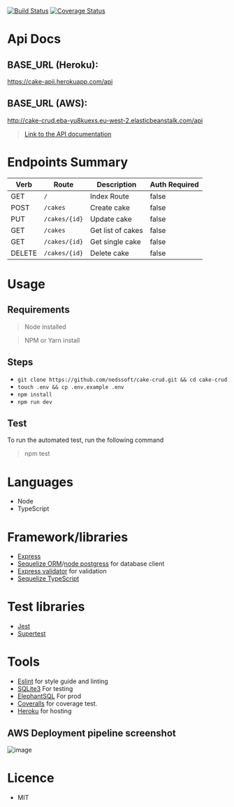 
[![Build Status](https://travis-ci.com/nedssoft/cake-crud.svg?branch=main)](https://travis-ci.com/nedssoft/cake-crud) [![Coverage Status](https://coveralls.io/repos/github/nedssoft/cake-crud/badge.svg?branch=main)](https://coveralls.io/github/nedssoft/cake-crud?branch=main)
# Api Docs

## BASE_URL  (Heroku): 

https://cake-apii.herokuapp.com/api

## BASE_URL (AWS): 

http://cake-crud.eba-yu8kuexs.eu-west-2.elasticbeanstalk.com/api


> [Link to the API documentation](https://documenter.getpostman.com/view/4448465/Tzm6ncKU)


# Endpoints Summary

| Verb | Route | Description | Auth Required |
|------|-------|-------------|---------------|
|   GET   |  `/`      |   Index Route          |   false            |
|   POST   |  `/cakes`      |    Create  cake         |      false         |
|   PUT   |   `/cakes/{id}`    |    Update cake         |      false        |
|   GET   |   `/cakes` |        Get list of cakes        |    false           |
|   GET   |  `/cakes/{id}`      | Get single cake            |    false           |
|   DELETE   |  `/cakes/{id}`     |   Delete cake         |   false           |
            

# Usage  
## Requirements
  > Node installed

  > NPM or Yarn install

  ## Steps
  - `git clone https://github.com/nedssoft/cake-crud.git && cd cake-crud`
  - `touch .env && cp .env.example .env`
  - `npm install`
  - `npm run dev`

## Test
To run the automated test, run the following command

> npm test


# Languages
- Node
- TypeScript

# Framework/libraries
- [Express](https://expressjs.com/) 
- [Sequelize ORM](https://sequelize.org/)/[node postgress](https://www.npmjs.com/package/pg) for database client
- [Express validator](http://exss-validator.github.io/docs)  for validation
- [Sequelize TypeScript](https://www.npmjs.com/package/sequelize-typescript)

# Test libraries
- [Jest](https://jestjs.io/docs)
- [Supertest](https://www.npmjs.com/package/supertest)

# Tools
- [Eslint]() for style guide and linting
- [SQLite3]() For testing
- [ElephantSQL](https://api.elephantsql.com/) For prod
- [Coveralls]() for coverage test.
- [Heroku](https://heroku.com/) for hosting



## AWS Deployment pipeline screenshot
![image](https://user-images.githubusercontent.com/31114577/125196521-363b8c80-e252-11eb-8dcf-71633ba1c538.png)

# Licence
- MIT 
